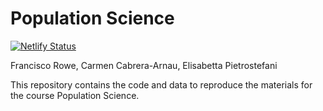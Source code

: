 # Population Science

[![Netlify Status](https://api.netlify.com/api/v1/badges/118b2017-8bd4-429f-9bff-875f96cfaf52/deploy-status)](https://app.netlify.com/sites/resonant-kulfi-78f792/deploys)

Francisco Rowe, Carmen Cabrera-Arnau, Elisabetta Pietrostefani

This repository contains the code and data to reproduce the materials for the course Population Science.
